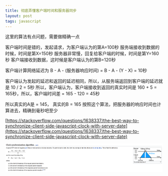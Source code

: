 ```yaml
---
title: 彻底弄懂客户端时间和服务器同步
layout: post
tags: javascript
---
```


这里的算法有点问题，需要做精确一点

客户端时间是错的，发起请求，为客户端认为的第A=100秒
服务端接收到数据的时候，时间是第X=150秒
服务器非常慢，回复给客户端的时候，时间是第Y=160秒
客户端接收到数据，这时候是客户端认为的第B=120秒

客户端计算网络延迟为 B - A - (服务器响应时间) = B - A - (Y - X) = 10秒

客户端认为发起的延迟和返回的延迟相同，所以，从服务端返回到客户端的延迟就是 10 / 2 = 5秒
所以，客户端认为，客户端接收到返回的真实时间是 160 + 5 = 165秒，所以，客户端时间差 = 165 - 120 = 45秒

所以真实的A是 = 145， 真实的B = 165
按照这个算法，把服务器的响应时间也计算进去，精确到毫秒吧至少

[https://stackoverflow.com/questions/1638337/the-best-way-to-synchronize-client-side-javascript-clock-with-server-date](https://stackoverflow.com/questions/1638337/the-best-way-to-synchronize-client-side-javascript-clock-with-server-date)

![时间同步](/assets/images/2018-06-26-01.png)